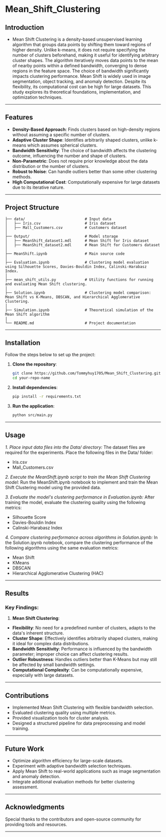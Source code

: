 # **Mean_Shift_Clustering**

## Introduction  

- Mean Shift Clustering is a density-based unsupervised learning algorithm that groups data points by shifting them toward regions of higher density. Unlike k-means, it does not require specifying the number of clusters beforehand, making it useful for identifying arbitrary cluster shapes.
The algorithm iteratively moves data points to the mean of nearby points within a defined bandwidth, converging to dense regions in the feature space. The choice of bandwidth significantly impacts clustering performance.
Mean Shift is widely used in image segmentation, object tracking, and anomaly detection. Despite its flexibility, its computational cost can be high for large datasets. This study explores its theoretical foundations, implementation, and optimization techniques.
---

## **Features**
- **Density-Based Approach**: Finds clusters based on high-density regions without assuming a specific number of clusters.
- **Adaptive Cluster Shape**: Identifies arbitrarily shaped clusters, unlike k-means which assumes spherical clusters.
- **Bandwidth Sensitivity**: The choice of bandwidth affects the clustering outcome, influencing the number and shape of clusters.
- **Non-Parametric**: Does not require prior knowledge about the data distribution or the number of clusters.
- **Robust to Noise**: Can handle outliers better than some other clustering methods.
- **High Computational Cost**: Computationally expensive for large datasets due to its iterative nature.

---

## Project Structure  
```plaintext
├── data/                           # Input data
│   ├── Iris.csv                    # Iris dataset
│   ├── Mall_Customers.csv          # Customers dataset
│
├── Output/                         # Model storage
│   ├── MeanShift_dataset1.mdl      # Mean Shift for Iris dataset
│   ├── MeanShift_dataset2.mdl      # Mean Shift for Customers dataset
│
├── MeanShift.ipynb                 # Main source code
│
├── Evaluation.ipynb                # Clustering model evaluation using Silhouette Scores, Davies-Bouldin Index, Calinski-Harabasz Index.
│
├── mean_shift_utils.py             # Utility functions for running and evaluating Mean Shift clustering.
│
├── Solution.ipynb                  # Clustering model comparison: Mean Shift vs K-Means, DBSCAN, and Hierarchical Agglomerative Clustering.
│
├── Simulation.ipynb                # Theoretical simulation of the Mean Shift algorithm
|
└── README.md                       # Project documentation
```

---

## **Installation**
Follow the steps below to set up the project:

1. **Clone the repository**:  
   ```bash
   git clone https://github.com/Tommyhuy1705/Mean_Shift_Clustering.git
   cd your-repo-name
   ```

2. **Install dependencies**:  
   ```bash
   pip install -r requirements.txt
   ```

3. **Run the application**:  
   ```bash
   python src/main.py
   ```

---

## **Usage**
*1. Place input data files into the Data/ directory:*
The dataset files are required for the experiments. Place the following files in the Data/ folder:
- Iris.csv
- Mall_Customers.csv

*2. Execute the MeanShift.ipynb script to train the Mean Shift Clustering model:*
Run the MeanShift.ipynb notebook to implement and train the Mean Shift Clustering model using the provided data.

*3. Evaluate the model's clustering performance in Evaluation.ipynb:*
After training the model, evaluate the clustering quality using the following metrics:
- Silhouette Score
- Davies-Bouldin Index
- Calinski-Harabasz Index

*4. Compare clustering performance across algorithms in Solution.ipynb:*
In the Solution.ipynb notebook, compare the clustering performance of the following algorithms using the same evaluation metrics:
- Mean Shift
- KMeans
- DBSCAN
- Hierarchical Agglomerative Clustering (HAC)

---

## **Results**
### Key Findings:
1. **Mean Shift Clustering**:

- **Flexibility**: No need for a predefined number of clusters, adapts to the data's inherent structure.
- **Cluster Shape**: Effectively identifies arbitrarily shaped clusters, making it ideal for complex data distributions.
- **Bandwidth Sensitivity**: Performance is influenced by the bandwidth parameter; improper choice can affect clustering results.
- **Outlier Robustness**: Handles outliers better than K-Means but may still be affected by small bandwidth settings.
- **Computational Complexity**: Can be computationally expensive, especially with large datasets.
 
---

## **Contributions**
- Implemented Mean Shift Clustering with flexible bandwidth selection.
- Evaluated clustering quality using multiple metrics.
- Provided visualization tools for cluster analysis.
- Designed a structured pipeline for data preprocessing and model training.

---

## **Future Work**
- Optimize algorithm efficiency for large-scale datasets.
- Experiment with adaptive bandwidth selection techniques.
- Apply Mean Shift to real-world applications such as image segmentation and anomaly detection.
- Integrate additional evaluation methods for better clustering assessment.

---

## **Acknowledgments**
Special thanks to the contributors and open-source community for providing tools and resources.

--- 


